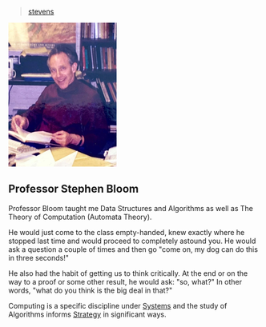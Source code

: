 > [stevens](./)

![bloom](photos/bloom.png)

## Professor Stephen Bloom

Professor Bloom taught me Data Structures and Algorithms as well as
The Theory of Computation (Automata Theory).

He would just come to the class empty-handed, knew exactly where he stopped last time
and would proceed to completely astound you.
He would ask a question a couple of times and then go "come on, my dog can do this in three seconds!"

He also had the habit of getting us to think critically.
At the end or on the way to a proof or some other result, he would ask: "so,&nbsp;what?"
In other words, "what do you think is the big deal in that?"

Computing is a specific discipline under [Systems](/profile/interests/systems)
and the study of Algorithms informs [Strategy](/profile/interests/strategy) in significant ways.
